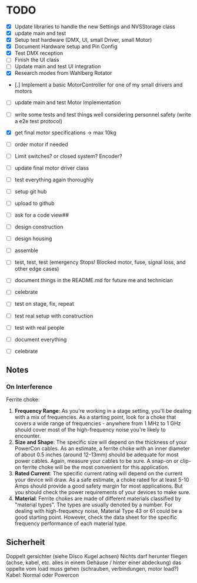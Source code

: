 # TODO

- [x] Update libraries to handle the new Settings and NVSStorage class
- [x] update main and test
- [x] Setup test hardware (DMX, UI, small Driver, small Motor)
- [x] Document Hardware setup and Pin Config
- [x] Test DMX reception
- [ ] Finish the UI class
- [ ] Update main and test UI integration
- [x] Research modes from Wahlberg Rotator
- [.] Implement a basic MotorController for one of my small drivers and motors
- [ ] update main and test Motor Implementation
- [ ] write some tests and test things well considering personnel safety (write a e2e test protocol)

- [x] get final motor specifications -> max 10kg
- [ ] order motor if needed
- [ ] Limit switches? or closed system? Encoder?
- [ ] update final motor driver class
- [ ] test everything again thoroughly
- [ ] setup git hub
- [ ] upload to github
- [ ] ask for a code view##

- [ ] design construction
- [ ] design housing
- [ ] assemble
- [ ] test, test, test (emergency Stops! Blocked motor, fuse, signal loss, and other edge cases)
- [ ] document things in the README.md for future me and technician
- [ ] celebrate

- [ ] test on stage, fix, repeat
- [ ] test real setup with construction
- [ ] test with real people
- [ ] document everything
- [ ] celebrate

## Notes

### On Interference

Ferrite choke:

1. **Frequency Range**: As you're working in a stage setting, you'll be dealing with a mix of frequencies. As a starting point, look for a choke that covers a wide range of frequencies - anywhere from 1 MHz to 1 GHz should cover most of the high-frequency noise you're likely to encounter.
2. **Size and Shape**: The specific size will depend on the thickness of your PowerCon cables. As an estimate, a ferrite choke with an inner diameter of about 0.5 inches (around 12-13mm) should be adequate for most power cables. Again, measure your cables to be sure. A snap-on or clip-on ferrite choke will be the most convenient for this application.
3. **Rated Current**: The specific current rating will depend on the current your device will draw. As a safe estimate, a choke rated for at least 5-10 Amps should provide a good safety margin for most applications. But you should check the power requirements of your devices to make sure.
4. **Material**: Ferrite chokes are made of different materials classified by "material types". The types are usually denoted by a number. For dealing with high-frequency noise, Material Type 43 or 61 could be a good starting point. However, check the data sheet for the specific frequency performance of each material type.

## Sicherheit

Doppelt gersichter (siehe Disco Kugel achsen)
Nichts darf herunter fliegen (achse, kabel, etc. alles in einem Gehäuse / hinter einer abdeckung)
das oppelte vom load muss gehen (schrauben, verbindungen, motor load?)
Kabel: Normal oder Powercon
